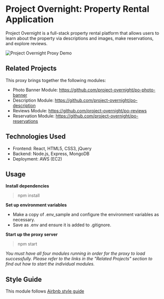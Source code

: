 # Project Overnight: Property Rental Application

Project Overnight is a full-stack property rental platform that allows users to learn about the property via descriptions and images, make reservations, and explore reviews.

![Project Overnight Proxy Demo](demo/demo.gif)

## Related Projects

This proxy brings together the following modules:
  - Photo Banner Module: https://github.com/project-overnight/po-photo-banner
  - Description Module: https://github.com/project-overnight/po-description
  - Reviews Module: https://github.com/project-overnight/po-reviews
  - Reservation Module: https://github.com/project-overnight/po-reservations

## Technologies Used

  - Frontend: React, HTML5, CSS3, jQuery
  - Backend: Node.js, Express, MongoDB
  - Deployment: AWS (EC2)

## Usage

**Install dependencies**
> npm install

**Set up environment variables**
- Make a copy of .env_sample and configure the environment variables as necessary.
- Save as .env and ensure it is added to .gitignore.

**Start up the proxy server**
> npm start

*You must have all four modules running in order for the proxy to load successfully. Please refer to the links in the "Related Projects" section to find out how to start the individual modules.*

## Style Guide
This module follows [Airbnb style guide](https://github.com/airbnb/javascript)